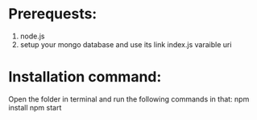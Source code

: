 # Prerequests:
1. node.js
2. setup your mongo database and use its link index.js varaible uri

# Installation command:
Open the folder in terminal and run the following commands in that:
    npm install
    npm start
